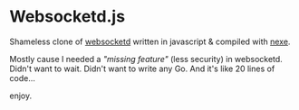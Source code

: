# Websocketd.js

Shameless clone of [websocketd](https://github.com/joewalnes/websocketd) written in javascript & compiled with [nexe](https://github.com/crcn/nexe).

Mostly cause I needed a *"missing feature"* (less security) in websocketd. Didn't want to wait. Didn't want to write any Go. And it's like 20 lines of code...

enjoy.